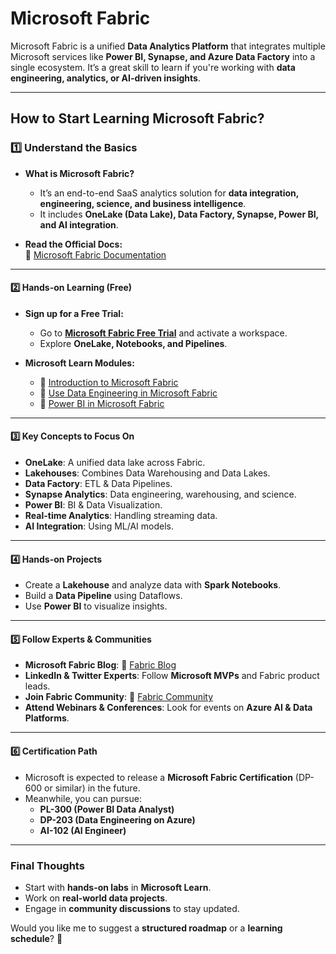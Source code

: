 # Microsoft Fabric

Microsoft Fabric is a unified **Data Analytics Platform** that integrates multiple Microsoft services like **Power BI, Synapse, and Azure Data Factory** into a single ecosystem. It’s a great skill to learn if you're working with **data engineering, analytics, or AI-driven insights**.

---

## **How to Start Learning Microsoft Fabric?**

### **1️⃣ Understand the Basics**

- **What is Microsoft Fabric?**

  - It’s an end-to-end SaaS analytics solution for **data integration, engineering, science, and business intelligence**.
  - It includes **OneLake (Data Lake), Data Factory, Synapse, Power BI, and AI integration**.

- **Read the Official Docs:**  
  🔗 [Microsoft Fabric Documentation](https://learn.microsoft.com/en-us/fabric/)

---

#### **2️⃣ Hands-on Learning (Free)**

- **Sign up for a Free Trial:**

  - Go to **[Microsoft Fabric Free Trial](https://www.fabric.microsoft.com/)** and activate a workspace.
  - Explore **OneLake, Notebooks, and Pipelines**.

- **Microsoft Learn Modules:**
  - 🔗 [Introduction to Microsoft Fabric](https://learn.microsoft.com/en-us/training/paths/get-started-microsoft-fabric/)
  - 🔗 [Use Data Engineering in Microsoft Fabric](https://learn.microsoft.com/en-us/training/paths/data-engineering-fabric/)
  - 🔗 [Power BI in Microsoft Fabric](https://learn.microsoft.com/en-us/training/modules/get-started-power-bi-fabric/)

---

#### **3️⃣ Key Concepts to Focus On**

- **OneLake**: A unified data lake across Fabric.
- **Lakehouses**: Combines Data Warehousing and Data Lakes.
- **Data Factory**: ETL & Data Pipelines.
- **Synapse Analytics**: Data engineering, warehousing, and science.
- **Power BI**: BI & Data Visualization.
- **Real-time Analytics**: Handling streaming data.
- **AI Integration**: Using ML/AI models.

---

#### **4️⃣ Hands-on Projects**

- Create a **Lakehouse** and analyze data with **Spark Notebooks**.
- Build a **Data Pipeline** using Dataflows.
- Use **Power BI** to visualize insights.

---

#### **5️⃣ Follow Experts & Communities**

- **Microsoft Fabric Blog**: 🔗 [Fabric Blog](https://techcommunity.microsoft.com/t5/microsoft-fabric-blog/bg-p/MicrosoftFabricBlog)
- **LinkedIn & Twitter Experts**: Follow **Microsoft MVPs** and Fabric product leads.
- **Join Fabric Community**: 🔗 [Fabric Community](https://community.fabric.microsoft.com/)
- **Attend Webinars & Conferences**: Look for events on **Azure AI & Data Platforms**.

---

#### **6️⃣ Certification Path**

- Microsoft is expected to release a **Microsoft Fabric Certification** (DP-600 or similar) in the future.
- Meanwhile, you can pursue:
  - **PL-300 (Power BI Data Analyst)**
  - **DP-203 (Data Engineering on Azure)**
  - **AI-102 (AI Engineer)**

---

### **Final Thoughts**

- Start with **hands-on labs** in **Microsoft Learn**.
- Work on **real-world data projects**.
- Engage in **community discussions** to stay updated.

Would you like me to suggest a **structured roadmap** or a **learning schedule**? 🚀
